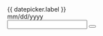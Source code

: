 
<div class="usa-form-group">
  <label class="usa-label" id="{{ datepicker.aria-label }}" for="{{ datepicker.id }}">{{ datepicker.label }}</label>
  <div class="usa-hint" id="{{ datepicker.aria-describedby }}">mm/dd/yyyy </div>
  <div class="usa-date-picker usa-date-picker--initialized" data-min-date="0000-01-01">
    <input class="usa-input usa-date-picker__internal-input" aria-labelledby="appointment-date-label" aria-describedby="appointment-date-hint" aria-hidden="true" tabindex="-1" style="display: none;">
  <div class="usa-date-picker__wrapper"><input
      class="usa-input"
      id="{{ datepicker.id }}"
      name="{{ datepicker.id }}"
      aria-labelledby="{{ datepicker.aria-label }}"
      aria-describedby="{{ datepicker.aria-describedby }}"
    />
    <button type="button" class="usa-date-picker__button" aria-haspopup="true" aria-label="Toggle calendar"></button>
    <div class="usa-date-picker__calendar" role="application" data-value="2024-09-20" style="top: 48px;" hidden="">
    <div tabindex="-1" class="usa-date-picker__calendar__date-picker">
      <div class="usa-date-picker__calendar__row">
        <div class="usa-date-picker__calendar__cell usa-date-picker__calendar__cell--center-items">
          <button type="button" class="usa-date-picker__calendar__previous-year" aria-label="Navigate back one year"></button>
        </div>
        <div class="usa-date-picker__calendar__cell usa-date-picker__calendar__cell--center-items">
          <button type="button" class="usa-date-picker__calendar__previous-month" aria-label="Navigate back one month"></button>
        </div>
        <div class="usa-date-picker__calendar__cell usa-date-picker__calendar__month-label">
          <button type="button" class="usa-date-picker__calendar__month-selection" aria-label="September. Select month">September</button>
          <button type="button" class="usa-date-picker__calendar__year-selection" aria-label="2024. Select year">2024</button>
        </div>
        <div class="usa-date-picker__calendar__cell usa-date-picker__calendar__cell--center-items">
          <button type="button" class="usa-date-picker__calendar__next-month" aria-label="Navigate forward one month"></button>
        </div>
        <div class="usa-date-picker__calendar__cell usa-date-picker__calendar__cell--center-items">
          <button type="button" class="usa-date-picker__calendar__next-year" aria-label="Navigate forward one year"></button>
        </div>
      </div>
    <table class="usa-date-picker__calendar__table"><thead><tr><th class="usa-date-picker__calendar__day-of-week" scope="col" aria-label="Sunday">S</th><th class="usa-date-picker__calendar__day-of-week" scope="col" aria-label="Monday">M</th><th class="usa-date-picker__calendar__day-of-week" scope="col" aria-label="Tuesday">T</th><th class="usa-date-picker__calendar__day-of-week" scope="col" aria-label="Wednesday">W</th><th class="usa-date-picker__calendar__day-of-week" scope="col" aria-label="Thursday">Th</th><th class="usa-date-picker__calendar__day-of-week" scope="col" aria-label="Friday">Fr</th><th class="usa-date-picker__calendar__day-of-week" scope="col" aria-label="Saturday">S</th></tr></thead><tbody><tr><td><button type="button" tabindex="-1" class="usa-date-picker__calendar__date usa-date-picker__calendar__date--current-month" data-day="1" data-month="9" data-year="2024" data-value="2024-09-01" aria-label="1 September 2024 Sunday" aria-selected="false">1</button></td><td><button type="button" tabindex="-1" class="usa-date-picker__calendar__date usa-date-picker__calendar__date--current-month" data-day="2" data-month="9" data-year="2024" data-value="2024-09-02" aria-label="2 September 2024 Monday" aria-selected="false">2</button></td><td><button type="button" tabindex="-1" class="usa-date-picker__calendar__date usa-date-picker__calendar__date--current-month" data-day="3" data-month="9" data-year="2024" data-value="2024-09-03" aria-label="3 September 2024 Tuesday" aria-selected="false">3</button></td><td><button type="button" tabindex="-1" class="usa-date-picker__calendar__date usa-date-picker__calendar__date--current-month" data-day="4" data-month="9" data-year="2024" data-value="2024-09-04" aria-label="4 September 2024 Wednesday" aria-selected="false">4</button></td><td><button type="button" tabindex="-1" class="usa-date-picker__calendar__date usa-date-picker__calendar__date--current-month" data-day="5" data-month="9" data-year="2024" data-value="2024-09-05" aria-label="5 September 2024 Thursday" aria-selected="false">5</button></td><td><button type="button" tabindex="-1" class="usa-date-picker__calendar__date usa-date-picker__calendar__date--current-month" data-day="6" data-month="9" data-year="2024" data-value="2024-09-06" aria-label="6 September 2024 Friday" aria-selected="false">6</button></td><td><button type="button" tabindex="-1" class="usa-date-picker__calendar__date usa-date-picker__calendar__date--current-month" data-day="7" data-month="9" data-year="2024" data-value="2024-09-07" aria-label="7 September 2024 Saturday" aria-selected="false">7</button></td></tr><tr><td><button type="button" tabindex="-1" class="usa-date-picker__calendar__date usa-date-picker__calendar__date--current-month" data-day="8" data-month="9" data-year="2024" data-value="2024-09-08" aria-label="8 September 2024 Sunday" aria-selected="false">8</button></td><td><button type="button" tabindex="-1" class="usa-date-picker__calendar__date usa-date-picker__calendar__date--current-month" data-day="9" data-month="9" data-year="2024" data-value="2024-09-09" aria-label="9 September 2024 Monday" aria-selected="false">9</button></td><td><button type="button" tabindex="-1" class="usa-date-picker__calendar__date usa-date-picker__calendar__date--current-month" data-day="10" data-month="9" data-year="2024" data-value="2024-09-10" aria-label="10 September 2024 Tuesday" aria-selected="false">10</button></td><td><button type="button" tabindex="-1" class="usa-date-picker__calendar__date usa-date-picker__calendar__date--current-month" data-day="11" data-month="9" data-year="2024" data-value="2024-09-11" aria-label="11 September 2024 Wednesday" aria-selected="false">11</button></td><td><button type="button" tabindex="-1" class="usa-date-picker__calendar__date usa-date-picker__calendar__date--current-month" data-day="12" data-month="9" data-year="2024" data-value="2024-09-12" aria-label="12 September 2024 Thursday" aria-selected="false">12</button></td><td><button type="button" tabindex="-1" class="usa-date-picker__calendar__date usa-date-picker__calendar__date--current-month" data-day="13" data-month="9" data-year="2024" data-value="2024-09-13" aria-label="13 September 2024 Friday" aria-selected="false">13</button></td><td><button type="button" tabindex="-1" class="usa-date-picker__calendar__date usa-date-picker__calendar__date--current-month" data-day="14" data-month="9" data-year="2024" data-value="2024-09-14" aria-label="14 September 2024 Saturday" aria-selected="false">14</button></td></tr><tr><td><button type="button" tabindex="-1" class="usa-date-picker__calendar__date usa-date-picker__calendar__date--current-month" data-day="15" data-month="9" data-year="2024" data-value="2024-09-15" aria-label="15 September 2024 Sunday" aria-selected="false">15</button></td><td><button type="button" tabindex="-1" class="usa-date-picker__calendar__date usa-date-picker__calendar__date--current-month" data-day="16" data-month="9" data-year="2024" data-value="2024-09-16" aria-label="16 September 2024 Monday" aria-selected="false">16</button></td><td><button type="button" tabindex="-1" class="usa-date-picker__calendar__date usa-date-picker__calendar__date--current-month" data-day="17" data-month="9" data-year="2024" data-value="2024-09-17" aria-label="17 September 2024 Tuesday" aria-selected="false">17</button></td><td><button type="button" tabindex="-1" class="usa-date-picker__calendar__date usa-date-picker__calendar__date--current-month" data-day="18" data-month="9" data-year="2024" data-value="2024-09-18" aria-label="18 September 2024 Wednesday" aria-selected="false">18</button></td><td><button type="button" tabindex="-1" class="usa-date-picker__calendar__date usa-date-picker__calendar__date--current-month" data-day="19" data-month="9" data-year="2024" data-value="2024-09-19" aria-label="19 September 2024 Thursday" aria-selected="false">19</button></td><td><button type="button" tabindex="0" class="usa-date-picker__calendar__date usa-date-picker__calendar__date--current-month usa-date-picker__calendar__date--today usa-date-picker__calendar__date--focused" data-day="20" data-month="9" data-year="2024" data-value="2024-09-20" aria-label="20 September 2024 Friday" aria-selected="false">20</button></td><td><button type="button" tabindex="-1" class="usa-date-picker__calendar__date usa-date-picker__calendar__date--current-month" data-day="21" data-month="9" data-year="2024" data-value="2024-09-21" aria-label="21 September 2024 Saturday" aria-selected="false">21</button></td></tr><tr><td><button type="button" tabindex="-1" class="usa-date-picker__calendar__date usa-date-picker__calendar__date--current-month" data-day="22" data-month="9" data-year="2024" data-value="2024-09-22" aria-label="22 September 2024 Sunday" aria-selected="false">22</button></td><td><button type="button" tabindex="-1" class="usa-date-picker__calendar__date usa-date-picker__calendar__date--current-month" data-day="23" data-month="9" data-year="2024" data-value="2024-09-23" aria-label="23 September 2024 Monday" aria-selected="false">23</button></td><td><button type="button" tabindex="-1" class="usa-date-picker__calendar__date usa-date-picker__calendar__date--current-month" data-day="24" data-month="9" data-year="2024" data-value="2024-09-24" aria-label="24 September 2024 Tuesday" aria-selected="false">24</button></td><td><button type="button" tabindex="-1" class="usa-date-picker__calendar__date usa-date-picker__calendar__date--current-month" data-day="25" data-month="9" data-year="2024" data-value="2024-09-25" aria-label="25 September 2024 Wednesday" aria-selected="false">25</button></td><td><button type="button" tabindex="-1" class="usa-date-picker__calendar__date usa-date-picker__calendar__date--current-month" data-day="26" data-month="9" data-year="2024" data-value="2024-09-26" aria-label="26 September 2024 Thursday" aria-selected="false">26</button></td><td><button type="button" tabindex="-1" class="usa-date-picker__calendar__date usa-date-picker__calendar__date--current-month" data-day="27" data-month="9" data-year="2024" data-value="2024-09-27" aria-label="27 September 2024 Friday" aria-selected="false">27</button></td><td><button type="button" tabindex="-1" class="usa-date-picker__calendar__date usa-date-picker__calendar__date--current-month" data-day="28" data-month="9" data-year="2024" data-value="2024-09-28" aria-label="28 September 2024 Saturday" aria-selected="false">28</button></td></tr><tr><td><button type="button" tabindex="-1" class="usa-date-picker__calendar__date usa-date-picker__calendar__date--current-month" data-day="29" data-month="9" data-year="2024" data-value="2024-09-29" aria-label="29 September 2024 Sunday" aria-selected="false">29</button></td><td><button type="button" tabindex="-1" class="usa-date-picker__calendar__date usa-date-picker__calendar__date--current-month" data-day="30" data-month="9" data-year="2024" data-value="2024-09-30" aria-label="30 September 2024 Monday" aria-selected="false">30</button></td><td><button type="button" tabindex="-1" class="usa-date-picker__calendar__date usa-date-picker__calendar__date--next-month" data-day="1" data-month="10" data-year="2024" data-value="2024-10-01" aria-label="1 October 2024 Tuesday" aria-selected="false">1</button></td><td><button type="button" tabindex="-1" class="usa-date-picker__calendar__date usa-date-picker__calendar__date--next-month" data-day="2" data-month="10" data-year="2024" data-value="2024-10-02" aria-label="2 October 2024 Wednesday" aria-selected="false">2</button></td><td><button type="button" tabindex="-1" class="usa-date-picker__calendar__date usa-date-picker__calendar__date--next-month" data-day="3" data-month="10" data-year="2024" data-value="2024-10-03" aria-label="3 October 2024 Thursday" aria-selected="false">3</button></td><td><button type="button" tabindex="-1" class="usa-date-picker__calendar__date usa-date-picker__calendar__date--next-month" data-day="4" data-month="10" data-year="2024" data-value="2024-10-04" aria-label="4 October 2024 Friday" aria-selected="false">4</button></td><td><button type="button" tabindex="-1" class="usa-date-picker__calendar__date usa-date-picker__calendar__date--next-month" data-day="5" data-month="10" data-year="2024" data-value="2024-10-05" aria-label="5 October 2024 Saturday" aria-selected="false">5</button></td></tr></tbody></table></div>
    </div>
    <div class="usa-sr-only usa-date-picker__status" role="status" aria-live="polite"></div></div></div>
</div>